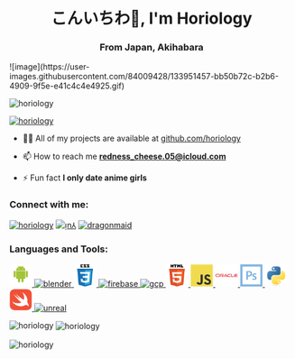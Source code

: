 <h1 align="center">こんいちわ👋, I'm Horiology</h1>
<h3 align="center">From Japan, Akihabara</h3>
![image](https://user-images.githubusercontent.com/84009428/133951457-bb50b72c-b2b6-4909-9f5e-e41c4c4e4925.gif)


<p align="left"> <img src="https://komarev.com/ghpvc/?username=horiology&label=Profile%20views&color=0e75b6&style=flat" alt="horiology" /> </p>

<p align="left"> <a href="https://github.com/ryo-ma/github-profile-trophy"><img src="https://github-profile-trophy.vercel.app/?username=horiology" alt="horiology" /></a> </p>

- 👨‍💻 All of my projects are available at [github.com/horiology](github.com/horiology)

- 📫 How to reach me **redness_cheese.05@icloud.com**

- ⚡ Fun fact **I only date anime girls**

<h3 align="left">Connect with me:</h3>
<p align="left">
<a href="https://stackoverflow.com/users/horiology" target="blank"><img align="center" src="https://raw.githubusercontent.com/rahuldkjain/github-profile-readme-generator/master/src/images/icons/Social/stack-overflow.svg" alt="horiology" height="30" width="40" /></a>
<a href="https://www.youtube.com/c/ᴉn⅄" target="blank"><img align="center" src="https://raw.githubusercontent.com/rahuldkjain/github-profile-readme-generator/master/src/images/icons/Social/youtube.svg" alt="ᴉn⅄" height="30" width="40" /></a>
<a href="https://discord.gg/dragonmaid" target="blank"><img align="center" src="https://raw.githubusercontent.com/rahuldkjain/github-profile-readme-generator/master/src/images/icons/Social/discord.svg" alt="dragonmaid" height="30" width="40" /></a>
</p>

<h3 align="left">Languages and Tools:</h3>
<p align="left"> <a href="https://developer.android.com" target="_blank"> <img src="https://raw.githubusercontent.com/devicons/devicon/master/icons/android/android-original-wordmark.svg" alt="android" width="40" height="40"/> </a> <a href="https://www.blender.org/" target="_blank"> <img src="https://download.blender.org/branding/community/blender_community_badge_white.svg" alt="blender" width="40" height="40"/> </a> <a href="https://www.w3schools.com/css/" target="_blank"> <img src="https://raw.githubusercontent.com/devicons/devicon/master/icons/css3/css3-original-wordmark.svg" alt="css3" width="40" height="40"/> </a> <a href="https://firebase.google.com/" target="_blank"> <img src="https://www.vectorlogo.zone/logos/firebase/firebase-icon.svg" alt="firebase" width="40" height="40"/> </a> <a href="https://cloud.google.com" target="_blank"> <img src="https://www.vectorlogo.zone/logos/google_cloud/google_cloud-icon.svg" alt="gcp" width="40" height="40"/> </a> <a href="https://www.w3.org/html/" target="_blank"> <img src="https://raw.githubusercontent.com/devicons/devicon/master/icons/html5/html5-original-wordmark.svg" alt="html5" width="40" height="40"/> </a> <a href="https://developer.mozilla.org/en-US/docs/Web/JavaScript" target="_blank"> <img src="https://raw.githubusercontent.com/devicons/devicon/master/icons/javascript/javascript-original.svg" alt="javascript" width="40" height="40"/> </a> <a href="https://www.oracle.com/" target="_blank"> <img src="https://raw.githubusercontent.com/devicons/devicon/master/icons/oracle/oracle-original.svg" alt="oracle" width="40" height="40"/> </a> <a href="https://www.photoshop.com/en" target="_blank"> <img src="https://raw.githubusercontent.com/devicons/devicon/master/icons/photoshop/photoshop-line.svg" alt="photoshop" width="40" height="40"/> </a> <a href="https://www.python.org" target="_blank"> <img src="https://raw.githubusercontent.com/devicons/devicon/master/icons/python/python-original.svg" alt="python" width="40" height="40"/> </a> <a href="https://developer.apple.com/swift/" target="_blank"> <img src="https://raw.githubusercontent.com/devicons/devicon/master/icons/swift/swift-original.svg" alt="swift" width="40" height="40"/> </a> <a href="https://unrealengine.com/" target="_blank"> <img src="https://raw.githubusercontent.com/kenangundogan/fontisto/036b7eca71aab1bef8e6a0518f7329f13ed62f6b/icons/svg/brand/unreal-engine.svg" alt="unreal" width="40" height="40"/> </a> </p>

<p><img align="left" src="https://github-readme-stats.vercel.app/api/top-langs?username=horiology&show_icons=true&locale=en&layout=compact" alt="horiology" /></p>

<p>&nbsp;<img align="center" src="https://github-readme-stats.vercel.app/api?username=horiology&show_icons=true&locale=en" alt="horiology" /></p>

<p><img align="center" src="https://github-readme-streak-stats.herokuapp.com/?user=horiology&" alt="horiology" /></p>
